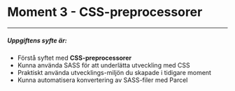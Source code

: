 # Moment 3 - CSS-preprocessorer <br/> 
--------------------------------
##### Uppgiftens syfte är: 
* Förstå syftet med **CSS-preprocessorer**
* Kunna använda SASS för att underlätta utveckling med CSS
* Praktiskt använda utvecklings-miljön du skapade i tidigare moment
* Kunna automatisera konvertering av SASS-filer med Parcel


